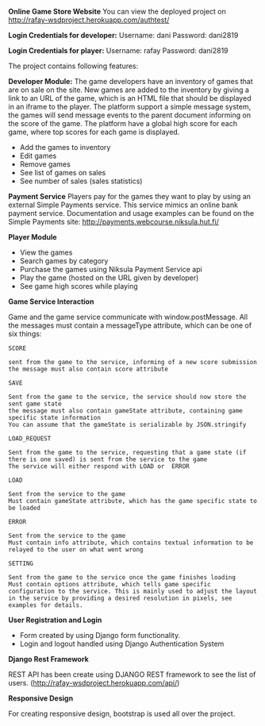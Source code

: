 **Online Game Store Website**
You can view the deployed project on http://rafay-wsdproject.herokuapp.com/authtest/

**Login Credentials for developer:**
Username: dani
Password: dani2819

**Login Credentials for player:**
Username: rafay
Password: dani2819

The project contains following features:

**Developer Module:**
The game developers have an inventory of games that are on sale on the site. New games are added to the inventory by giving a link to an URL of the game, which is an HTML file that should be displayed in an iframe to the player. The platform support a simple message system, the games will send message events to the parent document informing on the score of the game. The platform have a global high score for each game, where top scores for each game is displayed. 
- Add the games to inventory
- Edit games
- Remove games
- See list of games on sales 
- See number of sales (sales statistics)

**Payment Service**
Players pay for the games they want to play by using an external Simple Payments service. This service mimics an online bank payment service. Documentation and usage examples can be found on the Simple Payments site: http://payments.webcourse.niksula.hut.fi/ 


**Player Module**

- View the games
- Search games by category
- Purchase the games using Niksula Payment Service api
- Play the game (hosted on the URL given by developer) 
- See game high scores while playing

**Game Service Interaction**

Game and the game service communicate with window.postMessage. All the messages must contain a messageType attribute, which can be one of six things:

    SCORE

    sent from the game to the service, informing of a new score submission
    the message must also contain score attribute

    SAVE

    Sent from the game to the service, the service should now store the sent game state
    the message must also contain gameState attribute, containing game specific state information
    You can assume that the gameState is serializable by JSON.stringify

    LOAD_REQUEST

    Sent from the game to the service, requesting that a game state (if there is one saved) is sent from the service to the game
    The service will either respond with LOAD or  ERROR

    LOAD

    Sent from the service to the game
    Must contain gameState attribute, which has the game specific state to be loaded

    ERROR

    Sent from the service to the game
    Must contain info attribute, which contains textual information to be relayed to the user on what went wrong

    SETTING

    Sent from the game to the service once the game finishes loading
    Must contain options attribute, which tells game specific configuration to the service. This is mainly used to adjust the layout in the service by providing a desired resolution in pixels, see examples for details.

**User Registration and Login**
- Form created by using Django form functionality.
- Login and logout handled using Django Authentication System

**Django Rest Framework**

REST API has been create using DJANGO REST framework to see the list of users. (http://rafay-wsdproject.herokuapp.com/api/)

**Responsive Design**

For creating responsive design, bootstrap is used all over the project.
